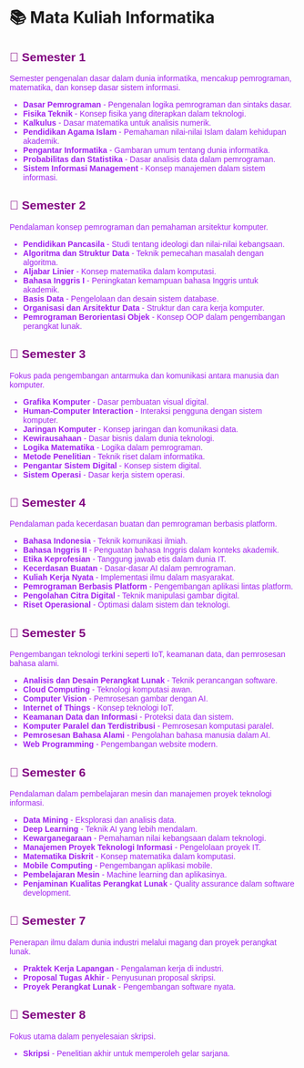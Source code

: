 <style>
  h2, h3 {
    color: #800080; /* Ungu */
    font-family: 'Poppins', sans-serif;
  }
  p, li {
    color: #A020F0; /* Ungu terang */
    font-family: 'Poppins', sans-serif;
  }
</style>

# 📚 Mata Kuliah Informatika

## 📌 Semester 1
Semester pengenalan dasar dalam dunia informatika, mencakup pemrograman, matematika, dan konsep dasar sistem informasi.
- **Dasar Pemrograman** - Pengenalan logika pemrograman dan sintaks dasar.
- **Fisika Teknik** - Konsep fisika yang diterapkan dalam teknologi.
- **Kalkulus** - Dasar matematika untuk analisis numerik.
- **Pendidikan Agama Islam** - Pemahaman nilai-nilai Islam dalam kehidupan akademik.
- **Pengantar Informatika** - Gambaran umum tentang dunia informatika.
- **Probabilitas dan Statistika** - Dasar analisis data dalam pemrograman.
- **Sistem Informasi Management** - Konsep manajemen dalam sistem informasi.

## 📌 Semester 2
Pendalaman konsep pemrograman dan pemahaman arsitektur komputer.
- **Pendidikan Pancasila** - Studi tentang ideologi dan nilai-nilai kebangsaan.
- **Algoritma dan Struktur Data** - Teknik pemecahan masalah dengan algoritma.
- **Aljabar Linier** - Konsep matematika dalam komputasi.
- **Bahasa Inggris I** - Peningkatan kemampuan bahasa Inggris untuk akademik.
- **Basis Data** - Pengelolaan dan desain sistem database.
- **Organisasi dan Arsitektur Data** - Struktur dan cara kerja komputer.
- **Pemrograman Berorientasi Objek** - Konsep OOP dalam pengembangan perangkat lunak.

## 📌 Semester 3
Fokus pada pengembangan antarmuka dan komunikasi antara manusia dan komputer.
- **Grafika Komputer** - Dasar pembuatan visual digital.
- **Human-Computer Interaction** - Interaksi pengguna dengan sistem komputer.
- **Jaringan Komputer** - Konsep jaringan dan komunikasi data.
- **Kewirausahaan** - Dasar bisnis dalam dunia teknologi.
- **Logika Matematika** - Logika dalam pemrograman.
- **Metode Penelitian** - Teknik riset dalam informatika.
- **Pengantar Sistem Digital** - Konsep sistem digital.
- **Sistem Operasi** - Dasar kerja sistem operasi.

## 📌 Semester 4
Pendalaman pada kecerdasan buatan dan pemrograman berbasis platform.
- **Bahasa Indonesia** - Teknik komunikasi ilmiah.
- **Bahasa Inggris II** - Penguatan bahasa Inggris dalam konteks akademik.
- **Etika Keprofesian** - Tanggung jawab etis dalam dunia IT.
- **Kecerdasan Buatan** - Dasar-dasar AI dalam pemrograman.
- **Kuliah Kerja Nyata** - Implementasi ilmu dalam masyarakat.
- **Pemrograman Berbasis Platform** - Pengembangan aplikasi lintas platform.
- **Pengolahan Citra Digital** - Teknik manipulasi gambar digital.
- **Riset Operasional** - Optimasi dalam sistem dan teknologi.

## 📌 Semester 5
Pengembangan teknologi terkini seperti IoT, keamanan data, dan pemrosesan bahasa alami.
- **Analisis dan Desain Perangkat Lunak** - Teknik perancangan software.
- **Cloud Computing** - Teknologi komputasi awan.
- **Computer Vision** - Pemrosesan gambar dengan AI.
- **Internet of Things** - Konsep teknologi IoT.
- **Keamanan Data dan Informasi** - Proteksi data dan sistem.
- **Komputer Paralel dan Terdistribusi** - Pemrosesan komputasi paralel.
- **Pemrosesan Bahasa Alami** - Pengolahan bahasa manusia dalam AI.
- **Web Programming** - Pengembangan website modern.

## 📌 Semester 6
Pendalaman dalam pembelajaran mesin dan manajemen proyek teknologi informasi.
- **Data Mining** - Eksplorasi dan analisis data.
- **Deep Learning** - Teknik AI yang lebih mendalam.
- **Kewarganegaraan** - Pemahaman nilai kebangsaan dalam teknologi.
- **Manajemen Proyek Teknologi Informasi** - Pengelolaan proyek IT.
- **Matematika Diskrit** - Konsep matematika dalam komputasi.
- **Mobile Computing** - Pengembangan aplikasi mobile.
- **Pembelajaran Mesin** - Machine learning dan aplikasinya.
- **Penjaminan Kualitas Perangkat Lunak** - Quality assurance dalam software development.

## 📌 Semester 7
Penerapan ilmu dalam dunia industri melalui magang dan proyek perangkat lunak.
- **Praktek Kerja Lapangan** - Pengalaman kerja di industri.
- **Proposal Tugas Akhir** - Penyusunan proposal skripsi.
- **Proyek Perangkat Lunak** - Pengembangan software nyata.

## 📌 Semester 8
Fokus utama dalam penyelesaian skripsi.
- **Skripsi** - Penelitian akhir untuk memperoleh gelar sarjana.
